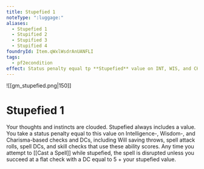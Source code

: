 ```yaml
---
title: Stupefied 1
noteType: ":luggage:"
aliases:
  - Stupefied 1
  - Stupified 2
  - Stupified 3
  - Stupified 4
foundryId: Item.qWxlWsdrAnUANFLI
tags:
  - pf2econdition
effect: Status penalty equal tp **Stupefied** value on INT, WIS, and CHA. **DC 5 + Stupefied** to **Cast A Spell**.
---
```

![[gm_stupefied.png|150]]
# Stupefied 1


Your thoughts and instincts are clouded. Stupefied always includes a value. You take a status penalty equal to this value on Intelligence-, Wisdom-, and Charisma-based checks and DCs, including Will saving throws, spell attack rolls, spell DCs, and skill checks that use these ability scores. Any time you attempt to [[Cast a Spell]] while stupefied, the spell is disrupted unless you succeed at a flat check with a DC equal to 5 + your stupefied value. 